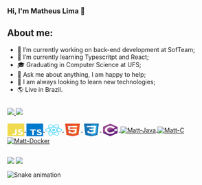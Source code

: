 ### Hi, I'm Matheus Lima 👋

## About me: ##
- 💼 I’m currently working on back-end development at SofTeam;
- 🌱 I’m currently learning Typescritpt and React;
- 🎓 Graduating in Computer Science at UFS;
- 💬 Ask me about anything, I am happy to help;
- 🔧 I am always looking to learn new technologies;
- 🌎 Live in Brazil.
## 
<div>
  <a href="https://github.com/matheus161">
  <img height="180em" src="https://github-readme-stats.vercel.app/api?username=matheus161&show_icons=true&theme=dracula&include_all_commits=true&count_private=true"/>
  <img height="180em" src="https://github-readme-stats.vercel.app/api/top-langs/?username=matheus161&layout=compact&langs_count=7&theme=dracula"/>
</div>

<div style="display: inline_block"><br>
  <img align="center" alt="Matt-Js" height="30" width="40" src="https://raw.githubusercontent.com/devicons/devicon/master/icons/javascript/javascript-plain.svg">
  <img align="center" alt="Matt-Ts" height="30" width="40" src="https://raw.githubusercontent.com/devicons/devicon/master/icons/typescript/typescript-plain.svg">
  <img align="center" alt="Matt-React" height="30" width="40" src="https://raw.githubusercontent.com/devicons/devicon/master/icons/react/react-original.svg">
  <img align="center" alt="Matt-HTML" height="30" width="40" src="https://raw.githubusercontent.com/devicons/devicon/master/icons/html5/html5-original.svg">
  <img align="center" alt="Matt-CSS" height="30" width="40" src="https://raw.githubusercontent.com/devicons/devicon/master/icons/css3/css3-original.svg">
  <img align="center" alt="Matt-Csharp" height="30" width="40" src="https://raw.githubusercontent.com/devicons/devicon/master/icons/csharp/csharp-original.svg">
  <img align="center" alt="Matt-Java" height="30" width="40" src="https://cdn.jsdelivr.net/gh/devicons/devicon/icons/java/java-original.svg">
  <img align="center" alt="Matt-C" height="30" width="40" src="https://cdn.jsdelivr.net/gh/devicons/devicon/icons/c/c-original.svg">
  <img align="center" alt="Matt-Docker" height="30" width="40" src="https://cdn.jsdelivr.net/gh/devicons/devicon/icons/docker/docker-original.svg">
</div>

##
<div>
  <a href = "mailto:matheus.pinheiro@dcomp.ufs.br"><img src="https://img.shields.io/badge/Gmail-D14836?style=for-the-badge&logo=gmail&logoColor=white"></a>
  <a href="https://www.linkedin.com/in/matheus161/" target="_blank"><img src="https://img.shields.io/badge/-LinkedIn-%230077B5?style=for-the-badge&logo=linkedin&logoColor=white" target="_blank"></a> 
  
 ![Snake animation](https://github.com/matheus161/matheus161/blob/output/github-contribution-grid-snake.svg)
</div>
